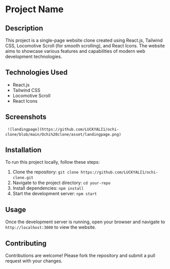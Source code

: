 # Project Name

## Description

This project is a single-page website clone created using React.js, Tailwind CSS, Locomotive Scroll (for smooth scrolling), and React Icons. The website aims to showcase various features and capabilities of modern web development technologies.

## Technologies Used

- React.js
- Tailwind CSS
- Locomotive Scroll
- React Icons

## Screenshots

     ![landingpage](https://github.com/LUCKYALI1/ochi-clone/blob/main/Ochi%20clone/asset/landingpage.png)
     


## Installation

To run this project locally, follow these steps:

1. Clone the repository: `git clone https://github.com/LUCKYALI1/ochi-clone.git`
2. Navigate to the project directory: `cd your-repo`
3. Install dependencies: `npm install`
4. Start the development server: `npm start`

## Usage

Once the development server is running, open your browser and navigate to `http://localhost:3000` to view the website.

## Contributing

Contributions are welcome! Please fork the repository and submit a pull request with your changes.
